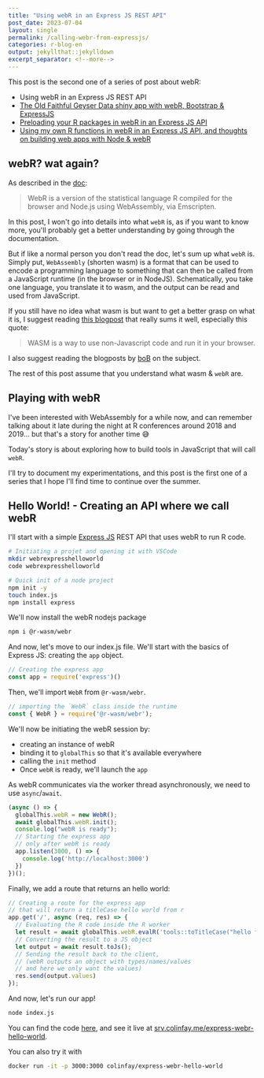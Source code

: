 ```yaml
---
title: "Using webR in an Express JS REST API"
post_date: 2023-07-04
layout: single
permalink: /calling-webr-from-expressjs/
categories: r-blog-en
output: jekyllthat::jekylldown
excerpt_separator: <!--more-->
---
```


This post is the second one of a series of post about webR:

+ Using webR in an Express JS REST API
+ [The Old Faithful Geyser Data shiny app with webR, Bootstrap & ExpressJS](/old-faithful-express-bootstrap-webr/)
+ [Preloading your R packages in webR in an Express JS API](/preloading-your-r-packages-in-webr-in-an-express-js-api/)
+ [Using my own R functions in webR in an Express JS API, and thoughts on building web apps with Node & webR](/using-own-functions-in-webr-node-js)

## webR? wat again?

As described in the [doc](https://docs.r-wasm.org/webr/latest/):

> WebR is a version of the statistical language R compiled for the browser and Node.js using WebAssembly, via Emscripten.

In this post, I won't go into details into what `webR` is, as if you want to know more, you'll probably get a better understanding by going through the documentation.

But if like a normal person you don't read the doc, let's sum up what `webR` is.
Simply put, `WebAssembly` (shorten wasm) is a format that can be used to encode a programming language to something that can then be called from a JavaScript runtime (in the browser or in NodeJS).
Schematically, you take one language, you translate it to wasm, and the output can be read and used from JavaScript.

If you still have no idea what wasm is but want to get a better grasp on what it is, I suggest reading [this blogpost](https://www.jesuisundev.com/en/understand-webassembly-in-5-minutes/) that really sums it well, especially this quote:

> WASM is a way to use non-Javascript code and run it in your browser.

I also suggest reading the blogposts by [boB](https://rud.is/b/) on the subject.

The rest of this post assume that you understand what wasm & `webR` are.

## Playing with webR

I've been interested with WebAssembly for a while now, and can remember talking about it late during the night at R conferences around 2018 and 2019... but that's a story for another time 😅

Today's story is about exploring how to build tools in JavaScript that will call `webR`.

I'll try to document my experimentations, and this post is the first one of a series that I hope I'll find time to continue over the summer.

## Hello World! - Creating an API where we call webR

I'll start with a simple [Express JS](https://expressjs.com/) REST API that uses webR to run R code.

```bash
# Initiating a projet and opening it with VSCode
mkdir webrexpresshelloworld
code webrexpresshelloworld

# Quick init of a node project
npm init -y
touch index.js
npm install express
```

We'll now install the webR nodejs package

```bash
npm i @r-wasm/webr
```

And now, let's move to our index.js file.
We'll start with the basics of Express JS: creating the `app` object.

```javascript
// Creating the express app
const app = require('express')()
```

Then, we'll import `WebR` from `@r-wasm/webr`.

```javascript
// importing the `WebR` class inside the runtime
const { WebR } = require('@r-wasm/webr');
```

We'll now be initiating the webR session by:
- creating an instance of webR
- binding it to `globalThis` so that it's available everywhere
- calling the `init` method
- Once `webR` is ready, we'll launch the `app`

As webR communicates via the worker thread asynchronously, we need to use `async`/`await`.

```javascript
(async () => {
  globalThis.webR = new WebR();
  await globalThis.webR.init();
  console.log("webR is ready");
  // Starting the express app
  // only after webR is ready
  app.listen(3000, () => {
    console.log('http://localhost:3000')
  })
})();
```

Finally, we add a route that returns an hello world:

```javascript
// Creating a route for the express app
// that will return a titleCase hello world from r
app.get('/', async (req, res) => {
  // Evaluating the R code inside the R worker
  let result = await globalThis.webR.evalR('tools::toTitleCase("hello from r!")');
  // Converting the result to a JS object
  let output = await result.toJs();
  // Sending the result back to the client,
  // (webR outputs an object with types/names/values
  // and here we only want the values)
  res.send(output.values)
});
```

And now, let's run our app!

```bash
node index.js
```

You can find the code [here](https://github.com/ColinFay/webr-examples/tree/main/express-webr-hello-world), and see it live at [srv.colinfay.me/express-webr-hello-world](https://srv.colinfay.me/express-webr-hello-world).

You can also try it with

```bash
docker run -it -p 3000:3000 colinfay/express-webr-hello-world
```